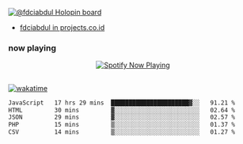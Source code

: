 [![@fdciabdul Holopin board](https://holopin.io/api/user/board?user=fdciabdul)](https://holopin.io/@fdciabdul)

- [fdciabdul in projects.co.id](https://projects.co.id/public/browse_users/view/496e26/fdciabdul)

### now playing 

<p align="center">
  <a href="https://open.spotify.com/user/31ljmyymhthokwewwcd6dsdmvprm" target="_blank"><img src="https://novatorem-psi-rosy.vercel.app/api/spotify" alt="Spotify Now Playing"/></a>
</p>

##

[![wakatime](https://wakatime.com/badge/user/87646243-158a-4241-a3cb-668e1fa2dbb8.svg)](https://wakatime.com/@87646243-158a-4241-a3cb-668e1fa2dbb8)
<!--START_SECTION:waka-->

```txt
JavaScript   17 hrs 29 mins  ██████████████████████▓░░   91.21 %
HTML         30 mins         ▓░░░░░░░░░░░░░░░░░░░░░░░░   02.64 %
JSON         29 mins         ▓░░░░░░░░░░░░░░░░░░░░░░░░   02.57 %
PHP          15 mins         ▒░░░░░░░░░░░░░░░░░░░░░░░░   01.37 %
CSV          14 mins         ▒░░░░░░░░░░░░░░░░░░░░░░░░   01.27 %
```

<!--END_SECTION:waka-->
